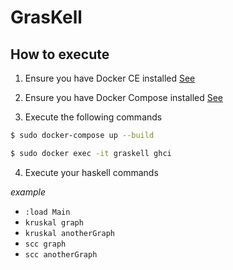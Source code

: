 # GrasKell

## How to execute

1. Ensure you have Docker CE installed [See](https://docs.docker.com/install/)

2. Ensure you have Docker Compose installed [See](https://docs.docker.com/compose/install/)

3. Execute the following commands

``` bash
$ sudo docker-compose up --build
```

``` bash
$ sudo docker exec -it graskell ghci
```

4. Execute your haskell commands

_example_

- `:load Main`
- `kruskal graph`
- `kruskal anotherGraph`
- `scc graph`
- `scc anotherGraph`
